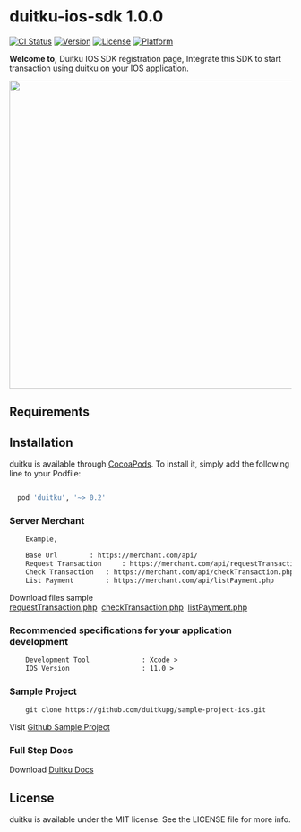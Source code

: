 # duitku-ios-sdk 1.0.0

[![CI Status](https://img.shields.io/travis/bamadev/duitku.svg?style=flat)](https://travis-ci.org/bamadev/duitku)
[![Version](https://img.shields.io/cocoapods/v/duitku.svg?style=flat)](https://cocoapods.org/pods/duitku)
[![License](https://img.shields.io/cocoapods/l/duitku.svg?style=flat)](https://cocoapods.org/pods/duitku)
[![Platform](https://img.shields.io/cocoapods/p/duitku.svg?style=flat)](https://cocoapods.org/pods/duitku)

<b>Welcome to,</b> Duitku IOS SDK registration page, Integrate this SDK to start transaction using duitku on your IOS application.

<div align="center">
    <img style="align:center;" src="https://github.com/duitkupg/duitku-android-sdk/blob/master/img/transactionflow.png" width="550px"</img> 
</div>


## Requirements

## Installation

duitku is available through [CocoaPods](https://cocoapods.org). To install
it, simply add the following line to your Podfile:

```ruby

  pod 'duitku', '~> 0.2'

```


<h3>Server Merchant</h3>


```html
	Example,

	Base Url 		: https://merchant.com/api/
	Request Transaction 	: https://merchant.com/api/requestTransaction.php
	Check Transaction	: https://merchant.com/api/checkTransaction.php
	List Payment		: https://merchant.com/api/listPayment.php
```
Download files sample  <a href="https://github.com/duitkupg/duitku-android-sdk/blob/master/Webserver/requestTransaction.php" download="requestTransaction.php">requestTransaction.php</a>&nbsp;&nbsp;<a href="https://github.com/duitkupg/duitku-android-sdk/blob/master/Webserver/checkTransaction.php" download="checkTransaction.php">checkTransaction.php</a>&nbsp;&nbsp;<a href="https://github.com/duitkupg/duitku-android-sdk/blob/master/Webserver/listpayment.php" download="listpayment.php">listPayment.php</a>


<h3>Recommended specifications for your application development</h3>


```html
	Development Tool       		 : Xcode > 
	IOS Version         		 : 11.0 > 
```

<h3>Sample Project</h3>



```html
	git clone https://github.com/duitkupg/sample-project-ios.git
```

Visit <a target="_Blank" href="https://github.com/duitkupg/sample-project-ios" >Github Sample Project</a>


<h3>Full Step Docs </h3>
Download  <a target="_blank" href="https://docs.duitku.com/mobile/android/en/#introduction">Duitku Docs</a>

## License

duitku is available under the MIT license. See the LICENSE file for more info.
